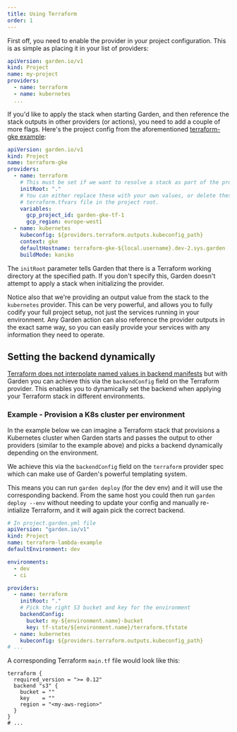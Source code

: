 ```yaml
---
title: Using Terraform
order: 1
---
```


First off, you need to enable the provider in your project configuration. This is as simple as placing it in your list of providers:

```yaml
apiVersion: garden.io/v1
kind: Project
name: my-project
providers:
  - name: terraform
  - name: kubernetes
  ...
```

If you'd like to apply the stack when starting Garden, and then reference the stack outputs in other providers (or actions), you need to add a couple of more flags. Here's the project config from the aforementioned [terraform-gke example](https://github.com/garden-io/garden/tree/0.14.0/examples/terraform-gke):

```yaml
apiVersion: garden.io/v1
kind: Project
name: terraform-gke
providers:
  - name: terraform
    # This must be set if we want to resolve a stack as part of the provider initialization.
    initRoot: "."
    # You can either replace these with your own values, or delete these and provide your own in a
    # terraform.tfvars file in the project root.
    variables:
      gcp_project_id: garden-gke-tf-1
      gcp_region: europe-west1
  - name: kubernetes
    kubeconfig: ${providers.terraform.outputs.kubeconfig_path}
    context: gke
    defaultHostname: terraform-gke-${local.username}.dev-2.sys.garden
    buildMode: kaniko
```

The `initRoot` parameter tells Garden that there is a Terraform working directory at the specified path. If you don't specify this, Garden doesn't attempt to apply a stack when initializing the provider.

Notice also that we're providing an output value from the stack to the `kubernetes` provider. This can be very powerful, and allows you to fully codify your full project setup, not just the services running in your environment. Any Garden action can also reference the provider outputs in the exact same way, so you can easily provide your services with any information they need to operate.

## Setting the backend dynamically


[Terraform does not interpolate named values in backend manifests](https://developer.hashicorp.com/terraform/language/backend) but with Garden you can achieve this via the `backendConfig` field on the Terraform provider. This enables you to dynamically set the backend when applying your Terraform stack in different environments.

### Example - Provision a K8s cluster per environment

In the example below we can imagine a Terraform stack that provisions a Kubernetes cluster when Garden starts and passes the output to other providers (similar to the example above) and picks a backend dynamically depending on the environment.

We achieve this via the `backendConfig` field on the `terraform` provider spec which can make use of Garden's powerful templating system.

This means you can run `garden deploy` (for the dev env) and it will use the corresponding backend. From the same host you could then run `garden deploy --env` without needing to update your config and manually re-intialize Terraform, and it will again pick the correct backend.

```yaml
# In project.garden.yml file
apiVersion: "garden.io/v1"
kind: Project
name: terraform-lambda-example
defaultEnvironment: dev

environments:
  - dev
  - ci

providers:
  - name: terraform
    initRoot: "."
    # Pick the right S3 bucket and key for the environment
    backendConfig:
      bucket: my-${environment.name}-bucket
      key: tf-state/${environment.name}/terraform.tfstate
  - name: kubernetes
    kubeconfig: ${providers.terraform.outputs.kubeconfig_path}
# ...
```

A corresponding Terraform `main.tf` file would look like this:

```hcl
terraform {
  required_version = ">= 0.12"
  backend "s3" {
    bucket = ""
    key    = ""
    region = "<my-aws-region>"
  }
}
# ...
```
